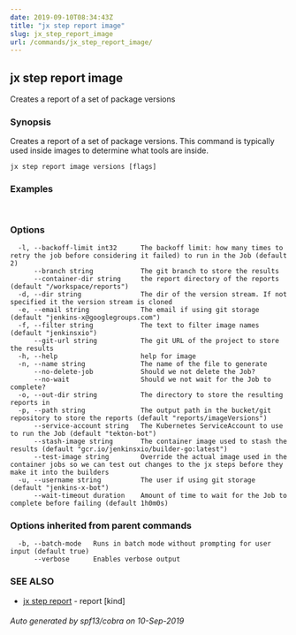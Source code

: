 ```yaml
---
date: 2019-09-10T08:34:43Z
title: "jx step report image"
slug: jx_step_report_image
url: /commands/jx_step_report_image/
---
```

## jx step report image

Creates a report of a set of package versions

### Synopsis

Creates a report of a set of package versions. This command is typically used inside images to determine what tools are inside.

```
jx step report image versions [flags]
```

### Examples

```
  
```

### Options

```
  -l, --backoff-limit int32      The backoff limit: how many times to retry the job before considering it failed) to run in the Job (default 2)
      --branch string            The git branch to store the results
      --container-dir string     the report directory of the reports (default "/workspace/reports")
  -d, --dir string               The dir of the version stream. If not specified it the version stream is cloned
  -e, --email string             The email if using git storage (default "jenkins-x@googlegroups.com")
  -f, --filter string            The text to filter image names (default "jenkinsxio")
      --git-url string           The git URL of the project to store the results
  -h, --help                     help for image
  -n, --name string              The name of the file to generate
      --no-delete-job            Should we not delete the Job?
      --no-wait                  Should we not wait for the Job to complete?
  -o, --out-dir string           The directory to store the resulting reports in
  -p, --path string              The output path in the bucket/git repository to store the reports (default "reports/imageVersions")
      --service-account string   The Kubernetes ServiceAccount to use to run the Job (default "tekton-bot")
      --stash-image string       The container image used to stash the results (default "gcr.io/jenkinsxio/builder-go:latest")
      --test-image string        Override the actual image used in the container jobs so we can test out changes to the jx steps before they make it into the builders
  -u, --username string          The user if using git storage (default "jenkins-x-bot")
      --wait-timeout duration    Amount of time to wait for the Job to complete before failing (default 1h0m0s)
```

### Options inherited from parent commands

```
  -b, --batch-mode   Runs in batch mode without prompting for user input (default true)
      --verbose      Enables verbose output
```

### SEE ALSO

* [jx step report](/commands/jx_step_report/)	 - report [kind]

###### Auto generated by spf13/cobra on 10-Sep-2019
